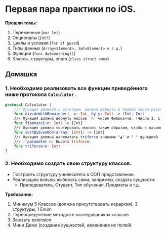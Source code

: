 # Первая пара практики по iOS.

**Прошли темы:**

1. Переменные (`var let`)
2. Опционалы (`Int?`)
3. Циклы и условия (`for if guard`)
4. Типы данных (`Array<Element>, Set<Element> и т.д.`)
5. Функции (`func doSomething()`)
6. Классы, структуры, enum (`class struct enum`)

## Домашка
### 1. Необходимо реализовать все функции приведённого ниже протокола `Calculator` .

``` swift
protocol Calculator {
    /// Функция деления с остатком, должна вернуть в первой части результат деления, во второй части остаток.
    func divideWithRemainder(_ x: Int, by y: Int) -> (Int, Int)
    /// Функция должна вернуть массив `n` чисел Фибоначчи. (Числа 1, 1, 2, 3, 5, 8 и т.д.)
    func fibonacci(n: Int) -> [Int]
    /// Функция должна сортировать массив таким образом, чтобы в начале массива были нечётные числа, а в конце — чётные. Сортировать сами числа внутри чётных-нечётных необязательно. 
    func sortByEvenOdd(array: [Int]) -> [Int]
    /// Функция должна напечатать triforce знаками "▲" и " " функцией `print`.
    /// - parameter n: Высота triforce.
    func triforce(n: Int)
}
```

### 2. Необходимо создать свою структуру классов.

- Построить структуру унивеситета в ООП представлении.
- Реализацию вольны выбирать сами, например, создать сущности:
  - Преподователь, Студент, Тип обучения, Предметы и т.д.

**Требования:**

1. Минимум 5 Классов (должна присутствовать иерархия), 3 структуры, 1 Enum
2. Переопределение методов в наследованиках классов
3. Заюзать extension 
4. Мини Демо (создание сущностей, изменение их полей) 
